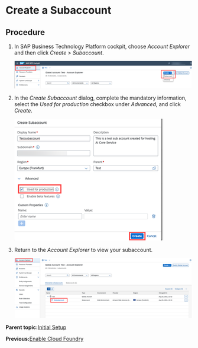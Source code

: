 <!-- loio3e3ae8360a814cf59e4c462e4787b5e2 -->

# Create a Subaccount



## Procedure

1.  In SAP Business Technology Platform cockpit, choose *Account Explorer* and then click *Create* \> *Subaccount*.

    ![](images/Create_Subaccount_5178ebd.png)

2.  In the *Create Subaccount* dialog, complete the mandatory information, select the *Used for production* checkbox under *Advanced*, and click *Create*.

    ![](images/Create_Subaccount_Dialog_0e8d722.png)

3.  Return to the *Account Explorer* to view your subaccount.

    ![](images/Created_Subaccount_4ec1c4b.png)


**Parent topic:**[Initial Setup](initial-setup-38c4599.md "You provision SAP AI Core from the SAP BTP cockpit in SAP Business Technology Platform. After provisioning, you will have your service key, which provides URLs and credentials for accessing the SAP AI Core instance")

**Previous:**[Enable Cloud Foundry](enable-cloud-foundry-cf0d5d2.md "")

